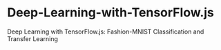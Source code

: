 # Deep-Learning-with-TensorFlow.js
Deep Learning with TensorFlow.js: Fashion-MNIST Classification and Transfer Learning

